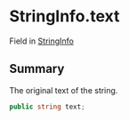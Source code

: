 # StringInfo.text

Field in [StringInfo](/docs/api/csharp/yarn.compiler.stringinfo.md)

## Summary


The original text of the string.


```csharp
public string text;
```

